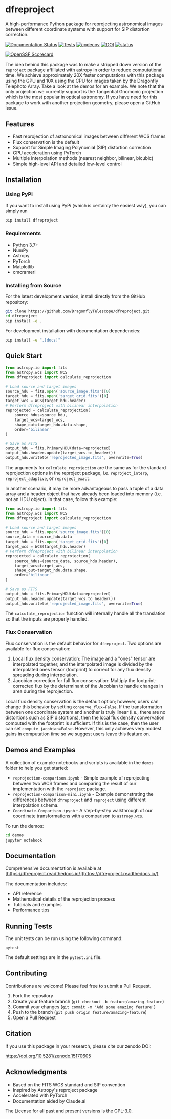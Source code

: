 # dfreproject

A high-performance Python package for reprojecting astronomical images between different coordinate systems with support for SIP distortion correction.

[![Documentation Status](https://readthedocs.org/projects/dfreproject/badge/?version=latest)](https://dfreproject.readthedocs.io/en/latest/?badge=latest)
[![Tests](https://github.com/DragonflyTelescope/dfreproject/actions/workflows/tests.yml/badge.svg)](https://github.com/DragonflyTelescope/dfreproject/actions/workflows/tests.yml)
[![codecov](https://codecov.io/gh/DragonflyTelescope/dfreproject/graph/badge.svg?token=409E407TN5)](https://codecov.io/gh/DragonflyTelescope/dfreproject)
[![DOI](https://zenodo.org/badge/936088731.svg)](https://doi.org/10.5281/zenodo.15170605)
 [![status](https://joss.theoj.org/papers/7f22d1073d87a3e78820f37cf7d726f6/status.svg)](https://joss.theoj.org/papers/7f22d1073d87a3e78820f37cf7d726f6)

 [![OpenSSF Scorecard](https://api.scorecard.dev/projects/github.com/DragonflyTelescope/dfreproject/badge)](https://scorecard.dev/viewer/?uri=github.com/DragonflyTelescope/dfreproject)

The idea behind this package was to make a stripped down version of the `reproject` package affiliated with astropy in order to reduce computational time.
We achieve approximately 20X faster computations with this package using the GPU and 10X using the CPU for images taken by the Dragonfly Telephoto Array. Take a look at the demos for an example.
We note that the only projection we currently support is the Tangential Gnomonic projection which is the most popular in optical astronomy.
If you have need for this package to work with another projection geometry, please open a GitHub issue.

## Features

- Fast reprojection of astronomical images between different WCS frames
- Flux conservation is the default
- Support for Simple Imaging Polynomial (SIP) distortion correction
- GPU acceleration using PyTorch
- Multiple interpolation methods (nearest neighbor, bilinear, bicubic)
- Simple high-level API and detailed low-level control

## Installation

### Using PyPi

If you want to install using PyPi (which is certainly the easiest way), you can simply run

```bash
pip install dfreproject
```

### Requirements

- Python 3.7+
- NumPy
- Astropy
- PyTorch
- Matplotlib
- cmcrameri

### Installing from Source

For the latest development version, install directly from the GitHub repository:

```bash
git clone https://github.com/DragonflyTelescope/dfreproject.git
cd dfreproject
pip install -e .
```

For development installation with documentation dependencies:

```bash
pip install -e ".[docs]"
```

## Quick Start

```python
from astropy.io import fits
from astropy.wcs import WCS
from dfreproject import calculate_reprojection

# Load source and target images
source_hdu = fits.open('source_image.fits')[0]
target_hdu = fits.open('target_grid.fits')[0]
target_wcs = WCS(target_hdu.header)
# Perform dfreproject with bilinear interpolation
reprojected = calculate_reprojection(
    source_hdus=source_hdu,
    target_wcs=target_wcs,
    shape_out=target_hdu.data.shape,
    order='bilinear'
)

# Save as FITS
output_hdu = fits.PrimaryHDU(data=reprojected)
output_hdu.header.update(target_wcs.to_header())
output_hdu.writeto('reprojected_image.fits', overwrite=True)
```

The arguments for `calculate_reprojection` are the same as for the standard reprojection options in the reproject package, i.e. `reproject_interp`, `reproject_adaptive`, or `reproject_exact`.


In another scenario, it may be more advantageous to pass a tuple of a data array and a header object that have already been loaded into memory (i.e. not an HDU object). In that case, follow this example:

```python
from astropy.io import fits
from astropy.wcs import WCS
from dfreproject import calculate_reprojection

# Load source and target images
source_hdu = fits.open('source_image.fits')[0]
source_data = source_hdu.data
target_hdu = fits.open('target_grid.fits')[0]
target_wcs = WCS(target_hdu.header)
# Perform dfreproject with bilinear interpolation
reprojected = calculate_reprojection(
    source_hdus=(source_data, source_hdu.header),
    target_wcs=target_wcs,
    shape_out=target_hdu.data.shape,
    order='bilinear'
)

# Save as FITS
output_hdu = fits.PrimaryHDU(data=reprojected)
output_hdu.header.update(target_wcs.to_header())
output_hdu.writeto('reprojected_image.fits', overwrite=True)
```

The `calculate_reprojection` function will internally handle all the translation so that the inputs are properly handled.

### Flux Conservation
Flux conservation is the default behavior for `dfreproject`. Two options are available for flux conservation:
1. Local flux density conservation: The image and a "ones" tensor are interpolated together, and the interpolated image is divided by the interpolated ones tensor (footprint) to correct for any flux density spreading during interpolation.
2. Jacobian correction for full flux conservation: Multiply the footprint-corrected flux by the determinant of the Jacobian to handle changes in area during the reprojection.

Local flux density conservation is the default option; however, users can change this behavior by setting `conserve_flux=False`. If the transformation between one coordinate system and another is truly linear (i.e., there are no distortions such as SIP distortions), then the local flux density convervation computed with the footprint is sufficient. If this is the case, then the user can set `compute_jacobian=False`. However, this only achieves very modest gains in computation time so we suggest users leave this feature on.

## Demos and Examples

A collection of example notebooks and scripts is available in the `demos` folder to help you get started:

- `reprojection-comparison.ipynb` - Simple example of reprojecting between two WCS frames and comparing the result of our implementation with the `reproject` package.
- `reprojection-comparison-mini.ipynb` - Example demonstrating the differences between `dfreproject` and `reproject` using different interpolation schema.
- `Coordinate-Comparison.ipynb` - A step-by-step walkthrough of our coordinate transformations with a comparison to `astropy.wcs`.

To run the demos:

```bash
cd demos
jupyter notebook
```

## Documentation

Comprehensive documentation is available at [https://dfreproject.readthedocs.io/](https://dfreproject.readthedocs.io/)

The documentation includes:

- API reference
- Mathematical details of the reprojection process
- Tutorials and examples
- Performance tips

## Running Tests
The unit tests can be run using the following command:

```shell
pytest
```

The default settings are in the `pytest.ini` file.

## Contributing

Contributions are welcome! Please feel free to submit a Pull Request.

1. Fork the repository
2. Create your feature branch (`git checkout -b feature/amazing-feature`)
3. Commit your changes (`git commit -m 'Add some amazing feature'`)
4. Push to the branch (`git push origin feature/amazing-feature`)
5. Open a Pull Request

## Citation

If you use this package in your research, please cite our zenodo DOI:

https://doi.org/10.5281/zenodo.15170605

## Acknowledgments

- Based on the FITS WCS standard and SIP convention
- Inspired by Astropy's reproject package
- Accelerated with PyTorch
- Documentation aided by Claude.ai

The License for all past and present versions is the GPL-3.0.
